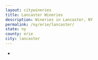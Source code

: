 ```yaml
---
layout: citywineries
title: Lancaster Wineries
description: Wineries in Lancaster, NY
permalink: /ny/erie/lancaster/
state: ny
county: erie
city: lancaster
---
```

-
